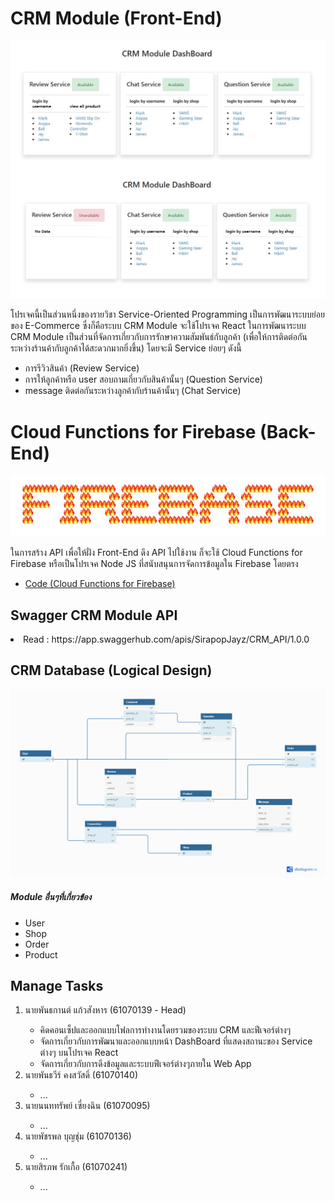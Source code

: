# CRM Module (Front-End)

<img src="./img/allService.jpg">
<img src="./img/unavil.jpg">
<p>โปรเจคนี้เป็นส่วนหนึ่งของรายวิชา Service-Oriented Programming เป็นการพัฒนาระบบย่อยของ E-Commerce ซึ่งก็คือระบบ CRM Module จะใช้โปรเจค React ในการพัฒนาระบบ CRM Module เป็นส่วนที่จัดการเกี่ยวกับการรักษาความสัมพันธ์กับลูกค้า (เพื่อให้การติดต่อกันระหว่างร้านค้ากับลูกค้าได้สะดวกมากยิ่งขึ้น) โดยจะมี Service ย่อยๆ ดังนี้</p>
<ul>
    <li>การรีวิวสินค้า (Review Service)</li>
    <li>การให้ลูกค้าหรือ user สอบถามเกี่ยวกับสินค้านั้นๆ (Question Service)</li>
    <li>message ติดต่อกันระหว่างลูกค้ากับร้านค้านั้นๆ (Chat Service)</li>
</ul>

# Cloud Functions for Firebase (Back-End)

<img src="./img/FB.jpg">
<p>ในการสร้าง API เพื่อให้ฝั่ง Front-End ดึง API ไปใช้งาน ก็จะใช้ Cloud Functions for Firebase หรือเป็นโปรเจค Node JS ที่สนับสนุนการจัดการข้อมูลใน Firebase โดยตรง</p>
<ul>
    <li><a href="https://github.com/looksocii/SOP_API">Code (Cloud Functions for Firebase)</a></li>
</ul>

## Swagger CRM Module API

<li>Read : https://app.swaggerhub.com/apis/SirapopJayz/CRM_API/1.0.0</li>

## CRM Database (Logical Design)

<img src="./img/CRM-Module.png">
<h5>Module อื่นๆที่เกี่ยวข้อง</h5>
    <ul>
        <li>User</li>
        <li>Shop</li>
        <li>Order</li>
        <li>Product</li>
    </ul>

## Manage Tasks

<ol>
    <li>นายพันธกานต์ แก้วสังหาร (61070139 - Head)</li>
    <ul>
        <li>คิดคอนเซ็ปและออกแบบโฟลการทํางานโดยรวมของระบบ CRM และฟีเจอร์ต่างๆ</li>
        <li>จัดการเกี่ยวกับการพัฒนาและออกแบบหน้า DashBoard ที่แสดงสถานะของ Service ต่างๆ บนโปรเจค React</li>
        <li>จัดการเกี่ยวกับการดึงข้อมูลและระบบฟีเจอร์ต่างๆภายใน Web App</li>
    </ul>
    <li>นายพันธวีร์ คงสวัสดิ์ (61070140)</li>
    <ul>
        <li>...</li>
    </ul>
    <li>นายนนททรัพย์ เซี่ยงฉิน (61070095)</li>
     <ul>
         <li>...</li>
     </ul>
    <li>นายพัชรพล บุญชุ่ม (61070136)</li>
    <ul>
        <li>...</li>
    </ul>
    <li>นายสิรภพ รักเกื้อ (61070241)</li>
    <ul>
        <li>...</li>
    </ul>
</ol>
